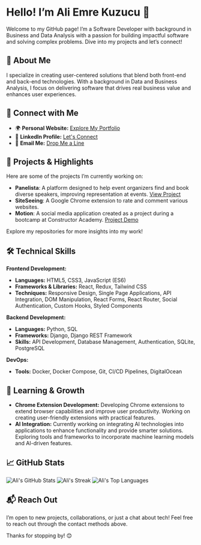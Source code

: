 # Hello! I’m Ali Emre Kuzucu 👋

Welcome to my GitHub page! I’m a Software Developer with background in Business and Data Analysis with a passion for building impactful software and solving complex problems. Dive into my projects and let’s connect!

## 🌟 About Me

I specialize in creating user-centered solutions that blend both front-end and back-end technologies. With a background in Data and Business Analysis, I focus on delivering software that drives real business value and enhances user experiences.

## 🔗 Connect with Me

- 🌍 **Personal Website:** [Explore My Portfolio](https://alikuzucu.github.io/alikuzucu/)
- 💼 **LinkedIn Profile:** [Let's Connect](https://www.linkedin.com/in/your-profile)
- 📧 **Email Me:** [Drop Me a Line](mailto:alikuzucu1411@gmail.com)

## 💼 Projects & Highlights

Here are some of the projects I’m currently working on:

- **Panelista**: A platform designed to help event organizers find and book diverse speakers, improving representation at events. [View Project](https://panelista.propulsion-learn.ch/)
- **SiteSeeing**: A Google Chrome extension to rate and comment various websites.
- **Motion**: A social media application created as a project during a bootcamp at Constructor Academy. [Project Demo](https://alikuzucu.github.io/Motion/)

Explore my repositories for more insights into my work!

## 🛠️ Technical Skills

**Frontend Development:**
- **Languages:** HTML5, CSS3, JavaScript (ES6)
- **Frameworks & Libraries:** React, Redux, Tailwind CSS
- **Techniques:** Responsive Design, Single Page Applications, API Integration, DOM Manipulation, React Forms, React Router, Social Authentication, Custom Hooks, Styled Components

**Backend Development:**
- **Languages:** Python, SQL
- **Frameworks:** Django, Django REST Framework
- **Skills:** API Development, Database Management, Authentication, SQLite, PostgreSQL

**DevOps:**
- **Tools:** Docker, Docker Compose, Git, CI/CD Pipelines, DigitalOcean

## 🚀 Learning & Growth

- **Chrome Extension Development:** Developing Chrome extensions to extend browser capabilities and improve user productivity. Working on creating user-friendly extensions with practical features.
- **AI Integration:** Currently working on integrating AI technologies into applications to enhance functionality and provide smarter solutions. Exploring tools and frameworks to incorporate machine learning models and AI-driven features.

## 📈 GitHub Stats

![Ali's GitHub Stats](https://github-readme-stats.vercel.app/api?username=alikuzucu&show_icons=true&hide_title=true&hide_border=true)
![Ali's Streak](https://github-readme-streak-stats.herokuapp.com/?user=alikuzucu&theme=vue-dark&hide_border=true)
![Ali's Top Languages](https://github-readme-stats.vercel.app/api/top-langs/?username=alikuzucu&theme=vue-dark&show_icons=true&hide_border=true&layout=compact)

## 📬 Reach Out

I’m open to new projects, collaborations, or just a chat about tech! Feel free to reach out through the contact methods above.

Thanks for stopping by! 😊
